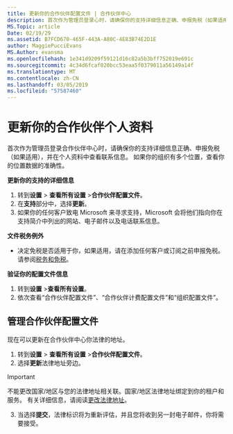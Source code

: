 ```yaml
---
title: 更新你的合作伙伴配置文件 | 合作伙伴中心
description: 首次作为管理员登录心时，请确保你的支持详细信息正确、申报免税（如果适用），并在个人资料中查看联系信息。
MS.Topic: article
Date: 02/19/29
ms.assetid: B7FCD670-465F-443A-A80C-4E83B74E2D1E
author: MaggiePucciEvans
MS.Author: evansma
ms.openlocfilehash: 1e341d9209f59121d16c82a5b3bff752019e691c
ms.sourcegitcommit: 4c34d6fcaf020bcc53eaa5f0379011a56149a14f
ms.translationtype: MT
ms.contentlocale: zh-CN
ms.lasthandoff: 03/05/2019
ms.locfileid: "57587460"
---
```

# <a name="update-your-partner-profile"></a>更新你的合作伙伴个人资料


首次作为管理员登录合作伙伴中心时，请确保你的支持详细信息正确、申报免税（如果适用），并在个人资料中查看联系信息。 如果你的组织有多个位置，查看你的位置数据的准确性。

**更新你的支持的详细信息**

1.  转到**设置** &gt; **查看所有设置** &gt;**合作伙伴配置文件**。
2.  在**支持**部分中，选择**更新**。
3.  如果你的任何客户致电 Microsoft 来寻求支持，Microsoft 会将他们指向你在支持简介中列出的网站、电子邮件以及电话联系信息。

**文件税务例外**

-   决定免税是否适用于你，如果适用，请在添加任何客户或订阅之前申报免税。 请参阅[税务和免税](tax-and-tax-exemptions.md)。

**验证你的配置文件信息**

1.  转到**设置** &gt;**查看所有设置**。 
2.  依次查看“合作伙伴配置文件”、“合作伙伴计费配置文件”和“组织配置文件”。

## <a name="manage-your-partner-profile"></a>管理合作伙伴配置文件 

现在可以更新在合作伙伴中心你法律的地址。

1. 转到**设置** &gt; **查看所有设置** &gt;**合作伙伴配置文件**。
2. 选择**更新**法律地址旁边。 

>[!Important]
>不能更改国家/地区与您的法律地址相关联。国家/地区法律地址绑定到你的租户和服务。 有关详细信息，请阅读[更改法律地址](https://docs.microsoft.com/office365/admin/manage/change-address-contact-and-more?view=o365-worldwide)。

3. 当选择**提交**，法律标识将为重新评估，并且您将收到另一封电子邮件，你将需要接受。



 



